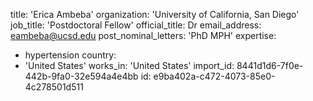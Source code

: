 title: 'Erica Ambeba'
organization: 'University of California, San Diego'
job_title: 'Postdoctoral Fellow'
official_title: Dr
email_address: eambeba@ucsd.edu
post_nominal_letters: 'PhD MPH'
expertise:
  - hypertension
country:
  - 'United States'
works_in: 'United States'
import_id: 8441d1d6-7f0e-442b-9fa0-32e594a4e4bb
id: e9ba402a-c472-4073-85e0-4c278501d511
